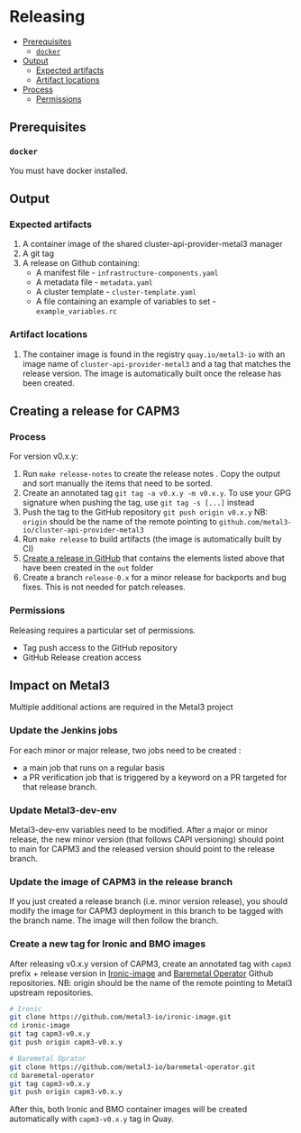 # Releasing

<!-- START doctoc generated TOC please keep comment here to allow auto update -->
<!-- DON'T EDIT THIS SECTION, INSTEAD RE-RUN doctoc TO UPDATE -->

- [Prerequisites](#prerequisites)
  - [`docker`](#docker)
- [Output](#output)
  - [Expected artifacts](#expected-artifacts)
  - [Artifact locations](#artifact-locations)
- [Process](#process)
  - [Permissions](#permissions)

<!-- END doctoc generated TOC please keep comment here to allow auto update -->

## Prerequisites

### `docker`

You must have docker installed.

## Output

### Expected artifacts

1. A container image of the shared cluster-api-provider-metal3 manager
1. A git tag
1. A release on Github containing:
    - A manifest file - `infrastructure-components.yaml`
    - A metadata file - `metadata.yaml`
    - A cluster template - `cluster-template.yaml`
    - A file containing an example of variables to set - `example_variables.rc`

### Artifact locations

1. The container image is found in the registry `quay.io/metal3-io` with an image
   name of `cluster-api-provider-metal3` and a tag that matches the release
   version. The image is automatically built once the release has been created.

## Creating a release for CAPM3

### Process

For version v0.x.y:

1. Run `make release-notes` to create the release notes . Copy the output and sort
   manually the items that need to be sorted.
1. Create an annotated tag `git tag -a v0.x.y -m v0.x.y`. To use your GPG
   signature when pushing the tag, use `git tag -s [...]` instead
1. Push the tag to the GitHub repository `git push origin v0.x.y`
   NB: `origin` should be the name of the remote pointing to
   `github.com/metal3-io/cluster-api-provider-metal3`
1. Run `make release` to build artifacts (the image is automatically built by CI)
1. [Create a release in GitHub](https://help.github.com/en/github/administering-a-repository/creating-releases)
   that contains the elements listed above that have been created in the `out`
   folder
1. Create a branch `release-0.x` for a minor release for backports and bug fixes.
   This is not needed for patch releases.

### Permissions

Releasing requires a particular set of permissions.

- Tag push access to the GitHub repository
- GitHub Release creation access

## Impact on Metal3

Multiple additional actions are required in the Metal3 project

### Update the Jenkins jobs

For each minor or major release, two jobs need to be created :

- a main job that runs on a regular basis
- a PR verification job that is triggered by a keyword on a PR targeted for that
  release branch.

### Update Metal3-dev-env

Metal3-dev-env variables need to be modified. After a major or minor release,
the new minor version (that follows CAPI versioning) should point to main for
CAPM3 and the released version should point to the release branch.

### Update the image of CAPM3 in the release branch

If you just created a release branch (i.e. minor version release), you should
modify the image for CAPM3 deployment in this branch to be tagged with the
branch name. The image will then follow the branch.

### Create a new tag for Ironic and BMO images

After releasing v0.x.y version of CAPM3, create an annotated tag with `capm3`
prefix + release version in [Ironic-image](https://github.com/metal3-io/ironic-image)
and [Baremetal Operator](https://github.com/metal3-io/baremetal-operator.git) Github
repositories. NB: origin should be the name of the remote pointing to
Metal3 upstream repositories.

```bash
# Ironic
git clone https://github.com/metal3-io/ironic-image.git
cd ironic-image
git tag capm3-v0.x.y
git push origin capm3-v0.x.y

# Baremetal Oprator
git clone https://github.com/metal3-io/baremetal-operator.git
cd baremetal-operator
git tag capm3-v0.x.y
git push origin capm3-v0.x.y
```

After this, both Ironic and BMO container images will be created automatically with `capm3-v0.x.y` tag in Quay.